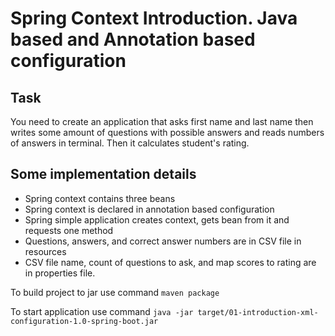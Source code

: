 # Spring Context Introduction. Java based and Annotation based configuration

## Task
You need to create an application that asks first name and last name then writes some amount of questions with possible answers and reads numbers of answers in terminal. Then it calculates student's rating. 

## Some implementation details
* Spring context contains three beans
* Spring context is declared in annotation based configuration
* Spring simple application creates context, gets bean from it and requests one method
* Questions, answers, and correct answer numbers are in CSV file in resources
* CSV file name, count of questions to ask, and map scores to rating are in properties file.

To build project to jar use command `maven package`

To start application use command `java -jar target/01-introduction-xml-configuration-1.0-spring-boot.jar`
